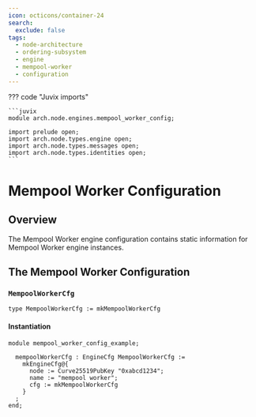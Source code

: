 ```yaml
---
icon: octicons/container-24
search:
  exclude: false
tags:
  - node-architecture
  - ordering-subsystem
  - engine
  - mempool-worker
  - configuration
---
```


??? code "Juvix imports"

    ```juvix
    module arch.node.engines.mempool_worker_config;

    import prelude open;
    import arch.node.types.engine open;
    import arch.node.types.messages open;
    import arch.node.types.identities open;
    ```

# Mempool Worker Configuration

## Overview

The Mempool Worker engine configuration contains static information for Mempool Worker engine instances.

## The Mempool Worker Configuration

### `MempoolWorkerCfg`

<!-- --8<-- [start:MempoolWorkerCfg] -->
```juvix
type MempoolWorkerCfg := mkMempoolWorkerCfg
```
<!-- --8<-- [end:MempoolWorkerCfg] -->

#### Instantiation

<!-- --8<-- [start:mempoolWorkerCfg] -->
```juvix extract-module-statements
module mempool_worker_config_example;

  mempoolWorkerCfg : EngineCfg MempoolWorkerCfg :=
    mkEngineCfg@{
      node := Curve25519PubKey "0xabcd1234";
      name := "mempool worker";
      cfg := mkMempoolWorkerCfg
    }
  ;
end;
```
<!-- --8<-- [end:mempoolWorkerCfg] -->
